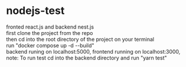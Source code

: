 # nodejs-test
fronted react.js and backend nest.js<br>
first clone the project from the repo<br>
then cd into the root directory of the project on your terminal<br>
run "docker compose up -d --build"<br>
backend runing on localhost:5000,
frontend running on localhost:3000,
note: To run test cd into the backend directory and run "yarn test"

